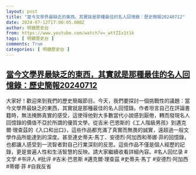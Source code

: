 ```yaml
---
layout: post
title: "當今文學界最缺乏的東西，其實就是那種最佳的名人回憶錄：歷史簡報20240712"
date: 2024-07-12T17:00:05.000Z
author: 明鏡歷史台
from: https://www.youtube.com/watch?v=_wttZIx1t1k
tags: [ 明鏡歷史台 ]
comments: True
categories: [ 明鏡歷史台 ]
---
```

<!--1720803605000-->
[當今文學界最缺乏的東西，其實就是那種最佳的名人回憶錄：歷史簡報20240712](https://www.youtube.com/watch?v=_wttZIx1t1k)
------

<div>
大家好！歡迎來到我們的歷史簡報節目。今天，我們要探討一個挑戰性的議題：當今文學界最缺乏的東西，其實就是那種最佳的名人回憶錄。作者坦言自己在評論書籍時，無法掩飾真實的感受，這使得他對大多數當代小說感到厭倦，轉而發現名人回憶錄的價值不亞於所謂的優質文學。從吉米·巴恩斯的《工人階級男孩》到邁克爾·理查茲的《入口和出口》，這些作品都充滿了真實而無畏的誠實，遠超過一般文學作品所能達到的深度。甚至連史蒂夫·馬丁、安德烈·阿加西和蒂娜·菲的回憶錄，也都讓人感受到一流智者對自己行業深刻的反思。這些作品不僅是個人經歷的記錄，更是普遍人性和生活智慧的反映。請大家繼續收看詳細內容。#名人回忆录 #文学 #书评人 #批评 #吉米·巴恩斯 #邁克爾·理查茲 #史蒂夫·馬丁 #安德烈·阿加西 #蒂娜·菲 #自我反省
</div>

